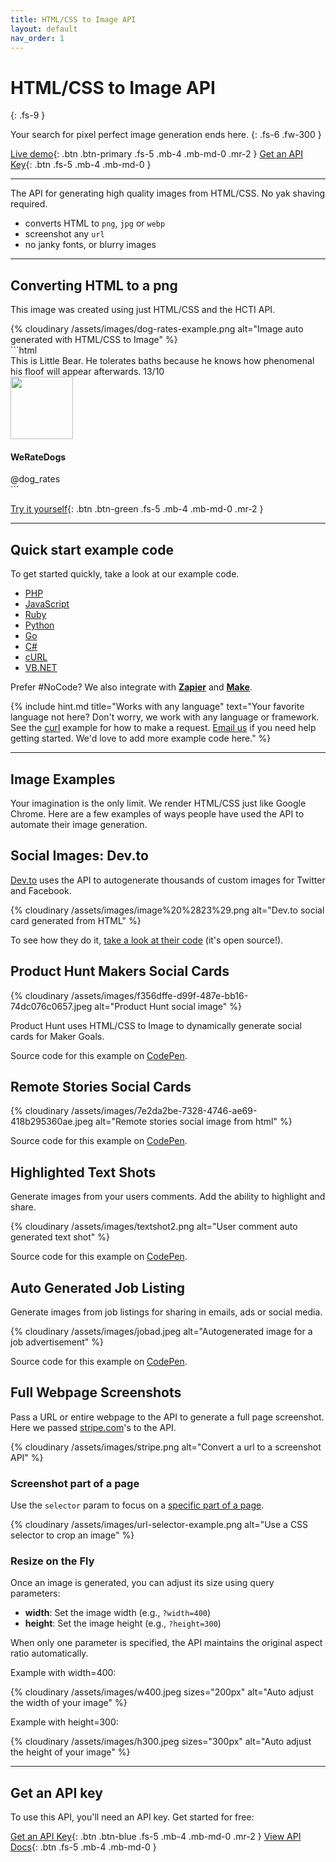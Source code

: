 ```yaml
---
title: HTML/CSS to Image API
layout: default
nav_order: 1
---
```


# HTML/CSS to Image API
{: .fs-9 }

Your search for pixel perfect image generation ends here.
{: .fs-6 .fw-300 }

[Live demo](https://htmlcsstoimage.com/demo){: .btn .btn-primary .fs-5 .mb-4 .mb-md-0 .mr-2 }
[Get an API Key](https://htmlcsstoimage.com){: .btn .fs-5 .mb-4 .mb-md-0 }
<hr>

The API for generating high quality images from HTML/CSS. No yak shaving required.

- converts HTML to `png`, `jpg` or `webp`
- screenshot any `url`
- no janky fonts, or blurry images

<hr>

## Converting HTML to a png
This image was created using just HTML/CSS and the HCTI API.

<div class="code-example" markdown="1">
  <div class="hcti-container">
    {% cloudinary /assets/images/dog-rates-example.png alt="Image auto generated with HTML/CSS to Image" %}
  </div>
</div>
```html
<div class="p-4 text-center mt-4" style="width: 500px">
  <span class="tweet-text mb-4">
    This is Little Bear. He tolerates baths because he knows how phenomenal his
    floof will appear afterwards. 13/10
  </span>
  <div class="mt-2 p-4">
    <img src="https://docs.htmlcsstoimage.com/assets/images/dog.jpg" class="rounded-circle shadow border mt-4" width="100px">
  </div>
  <h4 class="mt-2">
    WeRateDogs
  </h4>
  <span class="text-muted">@dog_rates</span>
</div>

<!-- Include external CSS, JavaScript or Fonts! -->
<link href="https://stackpath.bootstrapcdn.com/bootstrap/4.5.0/css/bootstrap.min.css" rel="stylesheet" integrity="sha384-9aIt2nRpC12Uk9gS9baDl411NQApFmC26EwAOH8WgZl5MYYxFfc+NcPb1dKGj7Sk" crossorigin="anonymous">

<link href="https://fonts.googleapis.com/css2?family=Cabin:wght@700&display=swap" rel="stylesheet">
```


[Try it yourself](https://htmlcsstoimage.com/demo){: .btn .btn-green .fs-5 .mb-4 .mb-md-0 .mr-2 }

<hr>

## Quick start example code

To get started quickly, take a look at our example code.

- [PHP](/example-code/php)
- [JavaScript](/example-code/javascript)
- [Ruby](/example-code/ruby)
- [Python](/example-code/python)
- [Go](/example-code/go)
- [C#](/example-code/c)
- [cURL](/example-code/curl)
- [VB.NET](/example-code/vb.net)

Prefer #NoCode? We also integrate with **[Zapier](integrations/zapier)** and **[Make](integrations/make)**.

{% include hint.md title="Works with any language" text="Your favorite language not here? Don't worry, we work with any language or framework. See the [curl](example-code/curl) example for how to make a request. [Email us](mailto:support@htmlcsstoimage.com) if you need help getting started. We'd love to add more example code here." %}

<hr>

## Image Examples

Your imagination is the only limit. We render HTML/CSS just like Google Chrome. Here are a few examples of ways people have used the API to automate their image generation.

## Social Images: Dev.to

[Dev.to](https://dev.to) uses the API to autogenerate thousands of custom images for Twitter and Facebook.

{% cloudinary /assets/images/image%20%2823%29.png alt="Dev.to social card generated from HTML" %}

To see how they do it, [take a look at their code](https://github.com/thepracticaldev/dev.to/blob/master/app/controllers/social_previews_controller.rb) \(it's open source!\).

## Product Hunt Makers Social Cards

{% cloudinary /assets/images/f356dffe-d99f-487e-bb16-74dc076c0657.jpeg alt="Product Hunt social image" %}

Product Hunt uses HTML/CSS to Image to dynamically generate social cards for Maker Goals.

Source code for this example on [CodePen](https://codepen.io/ayrtonbe/pen/ZmWBMw).

## Remote Stories Social Cards

{% cloudinary /assets/images/7e2da2be-7328-4746-ae69-418b295360ae.jpeg alt="Remote stories social image from html" %}

Source code for this example on [CodePen](https://codepen.io/ayrtonbe/pen/pQLyKN).

## Highlighted Text Shots

Generate images from your users comments. Add the ability to highlight and share.

{% cloudinary /assets/images/textshot2.png alt="User comment auto generated text shot" %}

Source code for this example on [CodePen](https://codepen.io/mscccc/pen/yRzBWP).

## Auto Generated Job Listing

Generate images from job listings for sharing in emails, ads or social media.

{% cloudinary /assets/images/jobad.jpeg alt="Autogenerated image for a job advertisement" %}

Source code for this example on [CodePen](https://codepen.io/mscccc/pen/xyXKrj).

## Full Webpage Screenshots

Pass a URL or entire webpage to the API to generate a full page screenshot. Here we passed [stripe.com](https://stripe.com)'s to the API.

{% cloudinary /assets/images/stripe.png alt="Convert a url to a screenshot API" %}

### Screenshot part of a page
Use the `selector` param to focus on a [specific part of a page](/getting-started/url-to-image/#screenshot-part-of-a-page-with-selector).

{% cloudinary /assets/images/url-selector-example.png alt="Use a CSS selector to crop an image" %}

### Resize on the Fly

Once an image is generated, you can adjust its size using query parameters:
- **width**: Set the image width (e.g., `?width=400`)
- **height**: Set the image height (e.g., `?height=300`)

When only one parameter is specified, the API maintains the original aspect ratio automatically.

Example with width=400:

{% cloudinary /assets/images/w400.jpeg sizes="200px" alt="Auto adjust the width of your image" %}

Example with height=300:

{% cloudinary /assets/images/h300.jpeg sizes="300px" alt="Auto adjust the height of your image" %}

<hr>

## Get an API key

To use this API, you'll need an API key. Get started for free:

[Get an API Key](https://htmlcsstoimage.com){: .btn .btn-blue .fs-5 .mb-4 .mb-md-0 .mr-2 }
[View API Docs](/getting-started/using-the-api/){: .btn .fs-5 .mb-4 .mb-md-0 }
